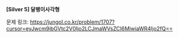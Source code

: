 **[Silver 5] 달팽이사각형**

문제 링크: https://jungol.co.kr/problem/1707?cursor=eyJwcm9ibGVtc2V0Ijo2LCJmaWVsZCI6MiwiaWR4Ijo2fQ==
